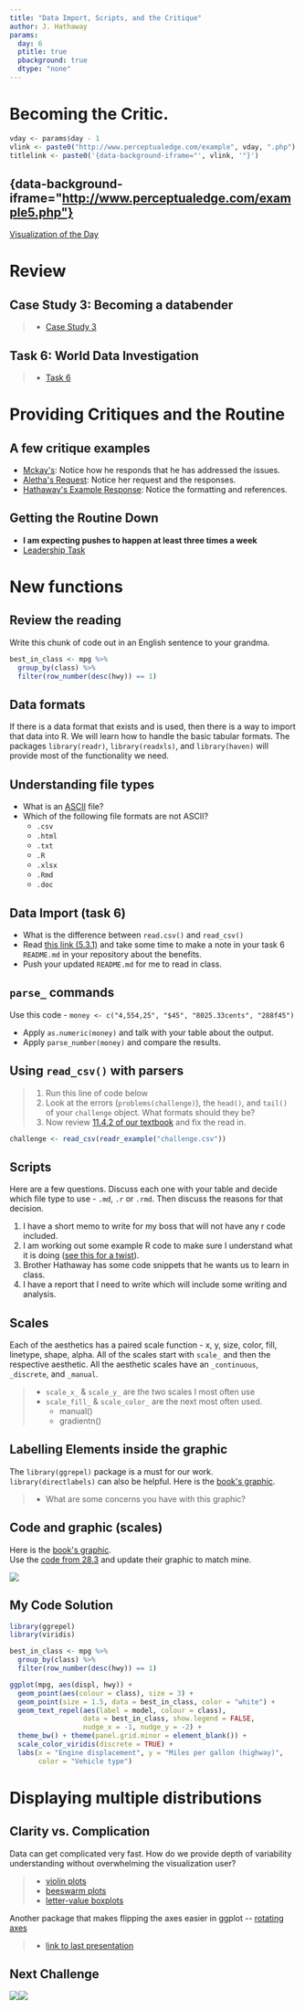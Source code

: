 ```yaml
---
title: "Data Import, Scripts, and the Critique"
author: J. Hathaway
params:
  day: 6
  ptitle: true
  pbackground: true
  dtype: "none"
---
```





# Becoming the Critic.


```r
vday <- params$day - 1
vlink <- paste0("http://www.perceptualedge.com/example", vday, ".php")
titlelink <- paste0('{data-background-iframe="', vlink, '"}')
```

## {data-background-iframe="http://www.perceptualedge.com/example5.php"}

[Visualization of the Day](http://www.perceptualedge.com/example5.php)







# Review



## Case Study 3: Becoming a databender
> - [Case Study 3](https://byuistats.github.io/M335/weekly_projects/cs03_details.html)




## Task 6: World Data Investigation
> - [Task 6](https://byuistats.github.io/M335/class_tasks/task06_details.html)








# Providing Critiques and the Routine

## A few critique examples

* [Mckay's](https://github.com/BYUI335/Davis_M/issues/5):  Notice how he responds that he has addressed the issues.
* [Aletha's Request](https://github.com/BYUI335/Pyeatt_A/issues/5):  Notice her request and the responses.
* [Hathaway's Example Response](https://github.com/BYUI335/Pyeatt_A/issues/7): Notice the formatting and references.



## Getting the Routine Down

- **I am expecting pushes to happen at least three times a week**
- [Leadership Task](https://byuistats.github.io/M335/tasklist.html)


# New functions

## Review the reading

Write this chunk of code out in an English sentence to your grandma.


```r
best_in_class <- mpg %>%
  group_by(class) %>%
  filter(row_number(desc(hwy)) == 1)
```

## Data formats

If there is a data format that exists and is used, then there is a way to import that data into R. We will learn how to handle the basic tabular formats.  The packages `library(readr)`, `library(readxls)`, and `library(haven)` will provide most of the functionality we need.

## Understanding file types

* What is an [ASCII](https://www.webopedia.com/TERM/A/ASCII_file.html) file?
* Which of the following file formats are not ASCII?
    * `.csv`
    * `.html`
    * `.txt`
    * `.R`
    * `.xlsx`
    * `.Rmd`
    * `.doc`

## Data Import (task 6)

* What is the difference between `read.csv()` and `read_csv()`
* Read [this link (5.3.1)](https://csgillespie.github.io/efficientR/5-3-importing-data.html) and take some time to make a note in your task 6 `README.md` in your repository about the benefits.
* Push your updated `README.md` for me to read in class.


## `parse_` commands

Use this code - `money <- c("4,554,25", "$45", "8025.33cents", "288f45")`

* Apply `as.numeric(money)` and talk with your table about the output.
* Apply `parse_number(money)` and compare the results.

## Using `read_csv()` with parsers


> 1. Run this line of code below
> 2. Look at the errors (`problems(challenge)`), the `head()`, and `tail()` of your `challenge` object.  What formats should they be?
> 3. Now review [11.4.2 of our textbook](http://r4ds.had.co.nz/data-import.html#problems) and fix the read in.


```r
challenge <- read_csv(readr_example("challenge.csv"))
```


## Scripts

Here are a few questions.  Discuss each one with your table and decide which file type to use - `.md`, `.r` or `.rmd`.  Then discuss the reasons for that decision.

1. I have a short memo to write for my boss that will not have any r code included.
2. I am working out some example R code to make sure I understand what it is doing ([see this for a twist](https://deanattali.com/2015/03/24/knitrs-best-hidden-gem-spin/)).
3. Brother Hathaway has some code snippets that he wants us to learn in class.
4. I have a report that I need to write which will include some writing and analysis.


## Scales

Each of the aesthetics has a paired scale function - x, y, size, color, fill, linetype, shape, alpha.  All of the scales start with `scale_` and then the respective aesthetic. All the aesthetic scales have an `_continuous`, `_discrete`, and `_manual`.  

> - `scale_x_` & `scale_y_` are the two scales I most often use
> - `scale_fill_` & `scale_color_` are the next most often used.
>     - manual()
>     - gradientn()

## Labelling Elements inside the graphic

The `library(ggrepel)` package is a must for our work. `library(directlabels)` can also be helpful. 
Here is the [book's graphic](http://r4ds.had.co.nz/communicate-plots_files/figure-html/unnamed-chunk-9-1.png). 

> - What are some concerns you have with this graphic?

## Code and graphic (scales)

Here is the [book's graphic](http://r4ds.had.co.nz/communicate-plots_files/figure-html/unnamed-chunk-9-1.png).  
Use the [code from 28.3](http://r4ds.had.co.nz/graphics-for-communication.html) and update their graphic to match mine.


![](day_6_files/figure-revealjs/nnn2-1.png)

## My Code Solution


```r
library(ggrepel)
library(viridis)

best_in_class <- mpg %>% 
  group_by(class) %>% 
  filter(row_number(desc(hwy)) == 1)

ggplot(mpg, aes(displ, hwy)) +
  geom_point(aes(colour = class), size = 3) +
  geom_point(size = 1.5, data = best_in_class, color = "white") +
  geom_text_repel(aes(label = model, colour = class), 
                  data = best_in_class, show.legend = FALSE, 
                  nudge_x = -1, nudge_y = -2) +
  theme_bw() + theme(panel.grid.minor = element_blank()) +
  scale_color_viridis(discrete = TRUE) + 
  labs(x = "Engine displacement", y = "Miles per gallon (highway)", 
       color = "Vehicle type")
```


# Displaying multiple distributions

## Clarity vs. Complication

Data can get complicated very fast. How do we provide depth of variability understanding without overwhelming the visualization user?

> * [violin plots](http://eamoncaddigan.net/dataviz/r/psych/2015/09/26/violin-plots/)
> * [beeswarm plots](https://github.com/eclarke/ggbeeswarm)
> * [letter-value boxplots](https://github.com/hadley/lvplot)

Another package that makes flipping the axes easier in ggplot -- [rotating axes](https://github.com/lionel-/ggstance)

> * [link to last presentation](day_5.html#/displaying-distributions-of-multiple-groups-for-decision-making)

## Next Challenge

![](day_6_files/figure-revealjs/newname_code2-1.png)![](day_6_files/figure-revealjs/newname_code2-2.png)

